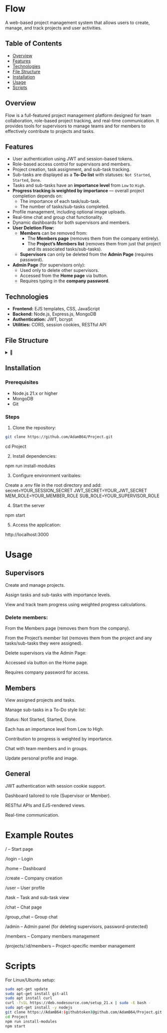 # Flow

A web-based project management system that allows users to create, manage, and track projects and user activities.

## Table of Contents

- [Overview](#overview)
- [Features](#features)
- [Technologies](#technologies)
- [File Structure](#file-structure)
- [Installation](#installation)
- [Usage](#usage)
- [Scripts](#scripts)

## Overview

Flow is a full-featured project management platform designed for team collaboration, role-based project tracking, and real-time communication. It provides tools for supervisors to manage teams and for members to effectively contribute to projects and tasks.

## Features

- User authentication using JWT and session-based tokens.
- Role-based access control for supervisors and members.
- Project creation, task assignment, and sub-task tracking.
- Sub-tasks are displayed as a **To-Do list** with statuses: `Not Started`, `Started`, `Done`.
- Tasks and sub-tasks have an **importance level** from `Low` to `High`.
- **Progress tracking is weighted by importance** — overall project completion depends on:
  - The importance of each task/sub-task.
  - The number of tasks/sub-tasks completed.
- Profile management, including optional image uploads.
- Real-time chat and group chat functionality.
- Dynamic dashboards for both supervisors and members.
- **User Deletion Flow:**
  - **Members** can be removed from:
    - The **Members page** (removes them from the company entirely).
    - The **Project’s Members list** (removes them from just that project and its associated tasks/sub-tasks).
  - **Supervisors** can only be deleted from the **Admin Page** (requires password).
- **Admin Page** (for supervisors only):
  - Used only to delete other supervisors.
  - Accessed from the **Home page** via button.
  - Requires typing in the **company password**.

## Technologies

- **Frontend:** EJS templates, CSS, JavaScript
- **Backend:** Node.js, Express.js, MongoDB
- **Authentication:** JWT, bcrypt
- **Utilities:** CORS, session cookies, RESTful API


## File Structure
<details> <summary><strong>📁</strong></summary>
Project/<br>
├── CSS/<br>
│   ├── about.css<br>
│   ├── admin.css<br>
│   ├── Chat.css<br>
│   ├── Chats.css<br>
│   ├── create.css<br>
│   ├── GChats.css<br>
│   ├── GInvite.css<br>
│   ├── Header.css<br>
│   ├── home.css<br>
│   ├── Invite.css<br>
│   ├── login.css<br>
│   ├── Members.css<br>
│   ├── PMembers.css<br>
│   ├── profile.css<br>
│   ├── project.css<br>
│   ├── projects.css<br>
│   ├── SProject.css<br>
│   ├── start.css<br>
│   ├── task.css<br>
│   └── users.css<br>
├── images/<br>
│   └── icon.png<br>
├── js/<br>
│   ├── chat.js<br>
│   ├── chats.js<br>
│   ├── create.js<br>
│   ├── GChat.js<br>
│   ├── GInvite.js<br>
│   ├── home.js<br>
│   ├── index.js<br>
│   ├── invite.js<br>
│   ├── login.js<br>
│   ├── project.js<br>
│   ├── SProject.js<br>
│   ├── task.js<br>
│   └── users.js<br>
├── mongo/<br>
│   ├── chats.js<br>
│   ├── company.js<br>
│   ├── group_chats.js<br>
│   ├── mongo.js<br>
│   ├── project.js<br>
│   ├── sub_task.js<br>
│   └── task.js<br>
├── view/<br>
│   ├── about.ejs<br>
│   ├── admin.ejs<br>
│   ├── chat.ejs<br>
│   ├── chats.ejs<br>
│   ├── create.ejs<br>
│   ├── GInvite.ejs<br>
│   ├── group_chat.ejs<br>
│   ├── header.ejs<br>
│   ├── home.ejs<br>
│   ├── Invite.ejs<br>
│   ├── login.ejs<br>
│   ├── member.ejs<br>
│   ├── Members.ejs<br>
│   ├── profile.ejs<br>
│   ├── project.ejs<br>
│   ├── projects.ejs<br>
│   ├── sproject.ejs<br>
│   ├── start.ejs<br>
│   ├── task.ejs<br>
│   └── user.ejs<br>
├── .env<br>
├── .gitignore<br>
├── Design.docx<br>
├── development.docx<br>
├── package.json<br>
├── package-lock.json<br>
├── server.js<br>
└── start.sh<br>
</details>


## Installation

### Prerequisites

- Node.js 21.x or higher
- MongoDB
- Git

### Steps

1. Clone the repository:

```bash
git clone https://github.com/AdamB64/Project.git
```
cd Project

2. Install dependencies:

npm run install-modules

3. Configure environment varibales:

Create a .env file in the root directory and add:
secret=YOUR_SESSION_SECRET
JWT_SECRET=YOUR_JWT_SECRET
MEM_ROLE=YOUR_MEMBER_ROLE
SUB_ROLE=YOUR_SUPERVISOR_ROLE

4. Start the server

npm start

5. Access the application:

http://localhost:3000

# Usage
## Supervisors
Create and manage projects.

Assign tasks and sub-tasks with importance levels.

View and track team progress using weighted progress calculations.

### Delete members:

From the Members page (removes them from the company).

From the Project’s member list (removes them from the project and any tasks/sub-tasks they were assigned).

Delete supervisors via the Admin Page:

Accessed via button on the Home page.

Requires company password for access.

## Members
View assigned projects and tasks.

Manage sub-tasks in a To-Do style list:

Status: Not Started, Started, Done.

Each has an importance level from Low to High.

Contribution to progress is weighted by importance.

Chat with team members and in groups.

Update personal profile and image.

## General
JWT authentication with session cookie support.

Dashboard tailored to role (Supervisor or Member).

RESTful APIs and EJS-rendered views.

Real-time communication.

# Example Routes
/ – Start page

/login – Login

/home – Dashboard

/create – Company creation

/user – User profile

/task – Task and sub-task view

/chat – Chat page

/group_chat – Group chat

/admin – Admin panel (for deleting supervisors, password-protected)

/members – Company members management

/projects/:id/members – Project-specific member management

# Scripts
For Linux/Ubuntu setup:

```bash
sudo apt-get update
sudo apt-get install git-all
sudo apt install curl
curl -fsSL https://deb.nodesource.com/setup_21.x | sudo -E bash -
sudo apt-get install -y nodejs
git clone https://AdamB64:(githubtoken)@github.com/AdamB64/Project.git
cd Project
npm run install-modules
npm start
```